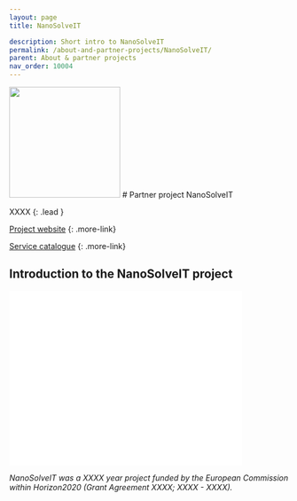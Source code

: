 ```yaml
---
layout: page
title: NanoSolveIT

description: Short intro to NanoSolveIT
permalink: /about-and-partner-projects/NanoSolveIT/
parent: About & partner projects
nav_order: 10004
---
```

<img src="{{ site.baseurl }}/images/nanosolveit.jpg" width="200" class="image--right" />
#  Partner project NanoSolveIT

XXXX
{: .lead }


[Project website](XXXX)
{: .more-link}

[Service catalogue](XXXX)
{: .more-link}

## Introduction to the NanoSolveIT project

<iframe width="420" height="315" src="XXXX" frameborder="0" allowfullscreen="allowfullscreen">&nbsp;</iframe>


_NanoSolveIT was a XXXX year project funded by the European Commission within Horizon2020 (Grant Agreement XXXX; XXXX - XXXX)._

